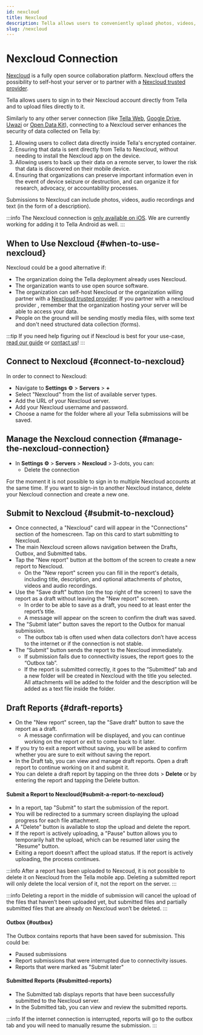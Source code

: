 ```yaml
---
id: nexcloud
title: Nexcloud 
description: Tella allows users to conveniently upload photos, videos, pdfs and audio recordings to Nexcloud.
slug: /nexcloud
---
```


# Nexcloud Connection

[Nexcloud](https://nextcloud.com/) is a fully open source collaboration platform. Nexcloud offers the possibility to self-host your server or to partner with a [Nexcloud trusted provider](https://nextcloud.com/providers/). 

Tella allows users to sign in to their Nexcloud account directly from Tella and to upload files directly to it.

Similarly to any other server connection (like [Tella Web](/tella-web), [Google Drive](/g-drive), [Uwazi](/uwazi) or [Open Data Kit](/odk)), connecting to a Nexcloud server enhances the security of data collected on Tella by:

1. Allowing users to collect data directly inside Tella's encrypted container.
2. Ensuring that data is sent directly from Tella to Nexcloud, without needing to install the Nexcloud app on the device.
3. Allowing users to back up their data on a remote server, to lower the risk that data is discovered on their mobile device.
4. Ensuring that organizations can preserve important information even in the event of device seizure or destruction, and can organize it for research, advocacy, or accountability processes.

Submissions to Nexcloud can include photos, videos, audio recordings and text (in the form of a description). 

:::info
The Nexcloud connection is [only available on iOS](/features). We are currently working for adding it to Tella Android as well.
:::


## When to Use Nexcloud {#when-to-use-nexcloud}

Nexcloud could be a good alternative if:
- The organization doing the Tella deployment already uses Nexcloud.
- The organization wants to use open source software.
- The organization can self-host Nexcloud or the organization willing partner with a [Nexcloud trusted provider](https://nextcloud.com/providers/). If you partner with a nexcloud provider , remember that the organization hosting your server will be able to access your data. 
- People on the ground will be sending mostly media files, with some text and don't need structured data collection (forms).


:::tip
If you need help figuring out if Nexcloud is best for your use-case, [read our guide](/for-organizations) or [contact us](/contact-us)!
:::

## Connect to Nexcloud {#connect-to-nexcloud}

In order to connect to Nexcloud:

* Navigate to **Settings ⚙️** > **Servers** > **+**
* Select "Nexcloud" from the list of available server types.
* Add the URL of your Nexcloud server.
* Add your Nexcloud username and password.
* Choose a name for the folder where all your Tella submissions will be saved.


## Manage the Nexcloud connection {#manage-the-nexcloud-connection}

* In **Settings ⚙️** > **Servers** >  **Nexcloud** > 3-dots, you can:
  - Delete the connection

For the moment it is not possible to sign in to multiple Nexcloud accounts at the same time. If you want to sign-in to another Nexcloud instance, delete your Nexcloud connection and create a new one.


## Submit to Nexcloud {#submit-to-nexcloud}

* Once connected, a "Nexcloud" card will appear in the "Connections" section of the homescreen. Tap on this card to start submitting to Nexcloud.
* The main Nexcloud screen allows navigation between the Drafts, Outbox, and Submitted tabs.
* Tap the "New report" button at the bottom of the screen to create a new report to Nexcloud.
    * On the "New report" screen you can fill in the report's details, including title, description, and optional attachments of photos, videos and audio recordings.
* Use the "Save draft" button (on the top right of the screen) to save the report as a draft without leaving the "New report" screen. 
    * In order to be able to save as a draft, you need to at least enter the report’s title.
    * A message will appear on the screen to confirm the draft was saved.
* The "Submit later" button saves the report to the Outbox for manual submission.
    * The outbox tab is often used when data collectors don’t have access to the internet or if the connection is not stable.
* The “Submit” button sends the report to the Nexcloud immediately.
    * If submission fails due to connectivity issues, the report goes to the “Outbox tab”.
    * If the report is submitted correctly, it goes to the “Submitted” tab and a new folder will be created in Nexcloud with the title you selected. All attachments will be added to the folder and the description will be added as a text file inside the folder.


##  Draft Reports {#draft-reports}


* On the "New report" screen, tap the "Save draft" button to save the report as a draft.
    * A message confirmation will be displayed, and you can continue working on the report or exit to come back to it later.
* If you try to exit a report without saving, you will be asked to confirm whether you are sure to exit without saving the report.
* In the Draft tab, you can view and manage draft reports. Open a draft report to continue working on it and submit it.
* You can delete a draft report by tapping on the three dots > **Delete** or by entering the report and tapping the Delete button.


#### Submit a Report to Nexcloud{#submit-a-report-to-nexcloud}

* In a report, tap "Submit" to start the submission of the report.
* You will be redirected to a summary screen displaying the upload progress for each file attachment.
* A "Delete" button is available to stop the upload and delete the report.
* If the report is actively uploading, a "Pause" button allows you to temporarily halt the upload, which can be resumed later using the "Resume" button.
* Exiting a report doesn’t affect the upload status. If the report is actively uploading, the process continues. 

:::info
After a report has been uploaded to Nexcoud, it is not possible to delete it on Nexcloud from the Tella mobile app. Deleting a submitted report will only delete the local version of it, not the report on the server. 
:::

:::info
Deleting a report in the middle of submission will cancel the upload of the files that haven’t been uploaded yet, but submitted files and partially submitted files that are already on Nexcloud won’t be deleted.
:::


#### Outbox {#outbox}

The Outbox contains reports that have been saved for submission. This could be:

* Paused submissions
* Report submissions that were interrupted due to connectivity issues.
* Reports that were marked as "Submit later"


#### Submitted Reports {#submitted-reports}

- The Submitted tab displays reports that have been successfully submitted to the Nexcloud server.
- In the Submitted tab, you can view and review the submitted reports.

:::info
If the internet connection is interrupted, reports will go to the outbox tab and you will need to manually resume the submission.
:::



